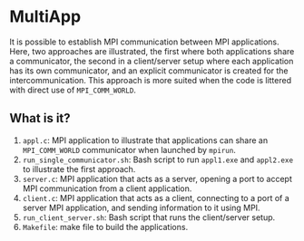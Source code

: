 # MultiApp
It is possible to establish MPI communication between MPI applications.
Here, two approaches are illustrated, the first where both applications
share a communicator, the second in a client/server setup where each
application has its own communicator, and an explicit communicator is
created for the intercommunication.  This approach is more suited when
the code is littered with direct use of `MPI_COMM_WORLD`.

## What is it?
1. `appl.c`: MPI application to illustrate that applications can share an
    `MPI_COMM_WORLD` communicator when launched by `mpirun`.
1. `run_single_communicator.sh`: Bash script to run `appl1.exe` and
    `appl2.exe` to illustrate the first approach.
1. `server.c`: MPI application that acts as a server, opening a port to
    accept MPI communication from a client application.
1. `client.c`: MPI application that acts as a client, connecting to a
    port of a server MPI application, and sending information to it using
    MPI.
1. `run_client_server.sh`: Bash script that runs the client/server setup.
1. `Makefile`: make file to build the applications.
